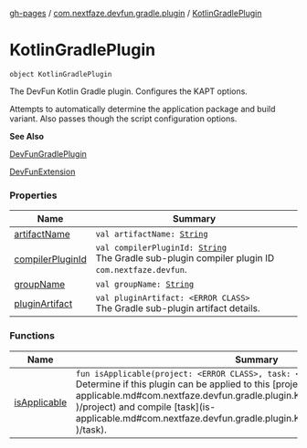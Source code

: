 [gh-pages](../../index.md) / [com.nextfaze.devfun.gradle.plugin](../index.md) / [KotlinGradlePlugin](./index.md)

# KotlinGradlePlugin

`object KotlinGradlePlugin`

The DevFun Kotlin Gradle plugin. Configures the KAPT options.

Attempts to automatically determine the application package and build variant.
Also passes though the script configuration options.

**See Also**

[DevFunGradlePlugin](../-dev-fun-gradle-plugin/index.md)

[DevFunExtension](../-dev-fun-extension/index.md)

### Properties

| Name | Summary |
|---|---|
| [artifactName](artifact-name.md) | `val artifactName: `[`String`](https://kotlinlang.org/api/latest/jvm/stdlib/kotlin/-string/index.html) |
| [compilerPluginId](compiler-plugin-id.md) | `val compilerPluginId: `[`String`](https://kotlinlang.org/api/latest/jvm/stdlib/kotlin/-string/index.html)<br>The Gradle sub-plugin compiler plugin ID `com.nextfaze.devfun`. |
| [groupName](group-name.md) | `val groupName: `[`String`](https://kotlinlang.org/api/latest/jvm/stdlib/kotlin/-string/index.html) |
| [pluginArtifact](plugin-artifact.md) | `val pluginArtifact: <ERROR CLASS>`<br>The Gradle sub-plugin artifact details. |

### Functions

| Name | Summary |
|---|---|
| [isApplicable](is-applicable.md) | `fun isApplicable(project: <ERROR CLASS>, task: <ERROR CLASS>): `[`Boolean`](https://kotlinlang.org/api/latest/jvm/stdlib/kotlin/-boolean/index.html)<br>Determine if this plugin can be applied to this [project](is-applicable.md#com.nextfaze.devfun.gradle.plugin.KotlinGradlePlugin$isApplicable(, )/project) and compile [task](is-applicable.md#com.nextfaze.devfun.gradle.plugin.KotlinGradlePlugin$isApplicable(, )/task). |
